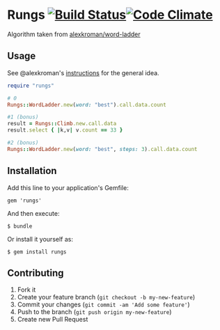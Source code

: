 # Rungs [![Build Status](https://travis-ci.org/rthbound/rungs.png?branch=master)](https://travis-ci.org/rthbound/rungs)[![Code Climate](https://codeclimate.com/github/rthbound/rungs.png)](https://codeclimate.com/github/rthbound/rungs)

Algorithm taken from [alexkroman/word-ladder](https://github.com/alexkroman/word-ladder/blob/master/README.md)

## Usage

See @alexkroman's [instructions](https://github.com/alexkroman/word-ladder/blob/master/README.md) for the general idea.

```ruby
require "rungs"

# 0
Rungs::WordLadder.new(word: "best").call.data.count

#1 (bonus)
result = Rungs::Climb.new.call.data
result.select { |k,v| v.count == 33 }

#2 (bonus)
Rungs::WordLadder.new(word: "best", steps: 3).call.data.count
```

## Installation

Add this line to your application's Gemfile:

    gem 'rungs'

And then execute:

    $ bundle

Or install it yourself as:

    $ gem install rungs

## Contributing

1. Fork it
2. Create your feature branch (`git checkout -b my-new-feature`)
3. Commit your changes (`git commit -am 'Add some feature'`)
4. Push to the branch (`git push origin my-new-feature`)
5. Create new Pull Request
